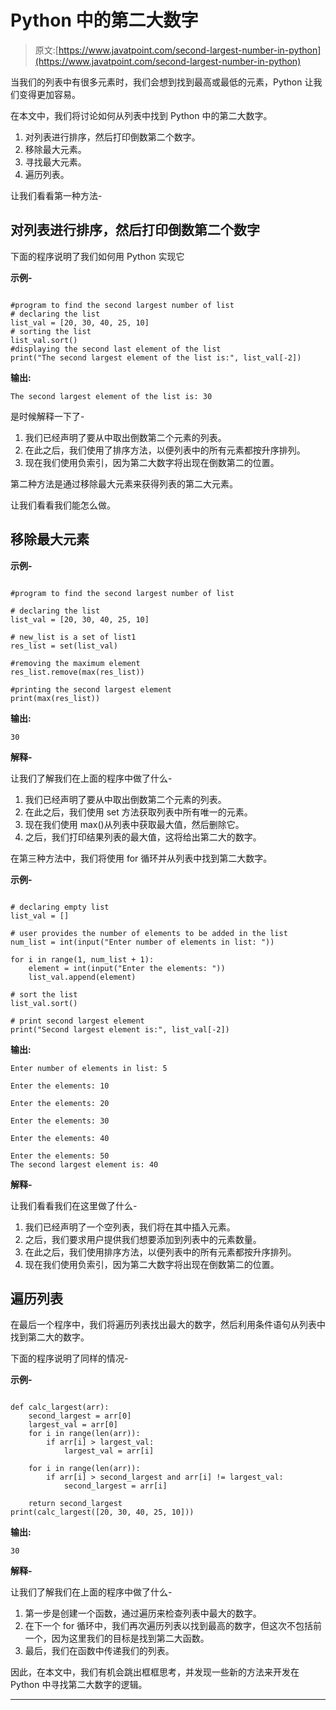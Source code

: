 # Python 中的第二大数字

> 原文:[https://www.javatpoint.com/second-largest-number-in-python](https://www.javatpoint.com/second-largest-number-in-python)

当我们的列表中有很多元素时，我们会想到找到最高或最低的元素，Python 让我们变得更加容易。

在本文中，我们将讨论如何从列表中找到 Python 中的第二大数字。

1.  对列表进行排序，然后打印倒数第二个数字。
2.  移除最大元素。
3.  寻找最大元素。
4.  遍历列表。

让我们看看第一种方法-

## 对列表进行排序，然后打印倒数第二个数字

下面的程序说明了我们如何用 Python 实现它

**示例-**

```

#program to find the second largest number of list
# declaring the list
list_val = [20, 30, 40, 25, 10]
# sorting the list
list_val.sort()
#displaying the second last element of the list
print("The second largest element of the list is:", list_val[-2])

```

**输出:**

```
The second largest element of the list is: 30

```

是时候解释一下了-

1.  我们已经声明了要从中取出倒数第二个元素的列表。
2.  在此之后，我们使用了排序方法，以便列表中的所有元素都按升序排列。
3.  现在我们使用负索引，因为第二大数字将出现在倒数第二的位置。

第二种方法是通过移除最大元素来获得列表的第二大元素。

让我们看看我们能怎么做。

## 移除最大元素

**示例-**

```

#program to find the second largest number of list

# declaring the list
list_val = [20, 30, 40, 25, 10]

# new_list is a set of list1
res_list = set(list_val)

#removing the maximum element
res_list.remove(max(res_list))

#printing the second largest element 
print(max(res_list))

```

**输出:**

```
30

```

**解释-**

让我们了解我们在上面的程序中做了什么-

1.  我们已经声明了要从中取出倒数第二个元素的列表。
2.  在此之后，我们使用 set 方法获取列表中所有唯一的元素。
3.  现在我们使用 max()从列表中获取最大值，然后删除它。
4.  之后，我们打印结果列表的最大值，这将给出第二大的数字。

在第三种方法中，我们将使用 for 循环并从列表中找到第二大数字。

**示例-**

```

# declaring empty list
list_val = []

# user provides the number of elements to be added in the list
num_list = int(input("Enter number of elements in list: "))

for i in range(1, num_list + 1):
	element = int(input("Enter the elements: "))
	list_val.append(element)

# sort the list
list_val.sort()

# print second largest element
print("Second largest element is:", list_val[-2])

```

**输出:**

```
Enter number of elements in list: 5

Enter the elements: 10

Enter the elements: 20

Enter the elements: 30

Enter the elements: 40

Enter the elements: 50
The second largest element is: 40

```

**解释-**

让我们看看我们在这里做了什么-

1.  我们已经声明了一个空列表，我们将在其中插入元素。
2.  之后，我们要求用户提供我们想要添加到列表中的元素数量。
3.  在此之后，我们使用排序方法，以便列表中的所有元素都按升序排列。
4.  现在我们使用负索引，因为第二大数字将出现在倒数第二的位置。

## 遍历列表

在最后一个程序中，我们将遍历列表找出最大的数字，然后利用条件语句从列表中找到第二大的数字。

下面的程序说明了同样的情况-

**示例-**

```

def calc_largest(arr):
	second_largest = arr[0]
	largest_val = arr[0]
	for i in range(len(arr)):
		if arr[i] > largest_val:
			largest_val = arr[i]

	for i in range(len(arr)):
		if arr[i] > second_largest and arr[i] != largest_val:
			second_largest = arr[i]

	return second_largest
print(calc_largest([20, 30, 40, 25, 10]))

```

**输出:**

```
30

```

**解释-**

让我们了解我们在上面的程序中做了什么-

1.  第一步是创建一个函数，通过遍历来检查列表中最大的数字。
2.  在下一个 for 循环中，我们再次遍历列表以找到最高的数字，但这次不包括前一个，因为这里我们的目标是找到第二大函数。
3.  最后，我们在函数中传递我们的列表。

因此，在本文中，我们有机会跳出框框思考，并发现一些新的方法来开发在 Python 中寻找第二大数字的逻辑。

* * *